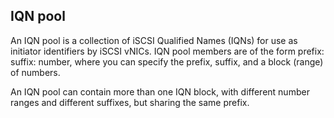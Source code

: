 ## IQN pool
An IQN pool is a collection of iSCSI Qualified Names (IQNs) for use as initiator identifiers by iSCSI vNICs. IQN pool members are of the form prefix: suffix: number, where you can specify the prefix, suffix, and a block (range) of numbers.

An IQN pool can contain more than one IQN block, with different number ranges and different suffixes, but sharing the same prefix. 